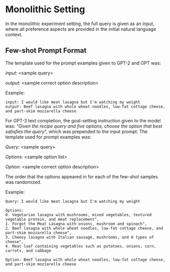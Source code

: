 # Monolithic Setting

In the monolithic experiment setting, the full query is given as an input, where all preference aspects are provided in the initial natural language context.

## Few-shot Prompt Format
The template used for the prompt examples given to GPT-2 and OPT was:

_input:_ \<sample query\>

_output:_ \<sample correct option description\>

Example:

```
input: I would like meat lasagna but I'm watching my weight
output: Beef lasagna with whole wheat noodles, low-fat cottage cheese, and part-skim mozzarella cheese
```

For GPT-3 text completion, the goal-setting instruction given to the model was: _"Given the recipe query and five options, choose the option that best satisfies the query_", which was prepended to the input prompt. The template used for prompt examples was:

_Query:_ \<sample query\>

_Options:_ \<sample option list\>

_Option:_ \<sample correct option description\> 

The order that the options appeared in for each of the few-shot samples was randomized.

Example:

```
Query: I would like meat lasagna but I'm watching my weight

Options:
0. Vegetarian lasagna with mushrooms, mixed vegetables, textured vegetable protein, and meat replacement",
1. Forgot the Meat Lasagna with onions, mushroom and spinach",
2. Beef lasagna with whole wheat noodles, low-fat cottage cheese, and part-skim mozzarella cheese",
3. Cheesy lasagna with Italian sausage, mushrooms, and 8 types of cheese",
4. Meat loaf containing vegetables such as potatoes, onions, corn, carrots, and cabbage

Option: Beef lasagna with whole wheat noodles, low-fat cottage cheese, and part-skim mozzarella cheese
```